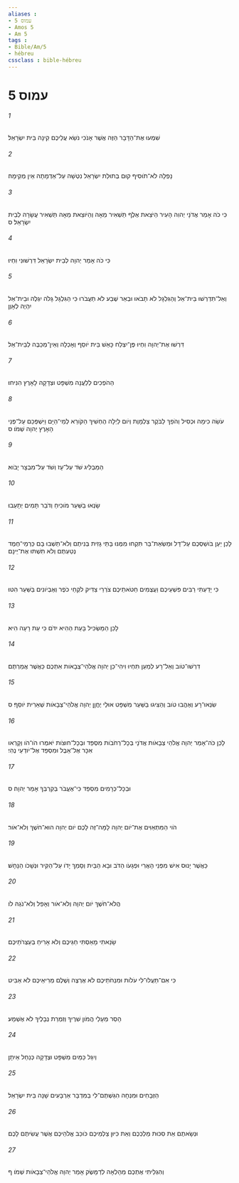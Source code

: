 ```yaml
---
aliases : 
- עמוס 5
- Amos 5
- Am 5
tags : 
- Bible/Am/5
- hébreu
cssclass : bible-hébreu
---
```


# עמוס 5

###### 1
שִׁמְעוּ אֶת־הַדָּבָר הַזֶּה אֲשֶׁר אָנֹכִי נֹשֵׂא עֲלֵיכֶם קִינָה בֵּית יִשְׂרָאֵל׃
###### 2
נָפְלָה לֹא־תֹוסִיף קוּם בְּתוּלַת יִשְׂרָאֵל נִטְּשָׁה עַל־אַדְמָתָהּ אֵין מְקִימָהּ׃
###### 3
כִּי כֹה אָמַר אֲדֹנָי יְהוִה הָעִיר הַיֹּצֵאת אֶלֶף תַּשְׁאִיר מֵאָה וְהַיֹּוצֵאת מֵאָה תַּשְׁאִיר עֲשָׂרָה לְבֵית יִשְׂרָאֵל׃ ס
###### 4
כִּי כֹה אָמַר יְהוָה לְבֵית יִשְׂרָאֵל דִּרְשׁוּנִי וִחְיוּ׃
###### 5
וְאַל־תִּדְרְשׁוּ בֵּית־אֵל וְהַגִּלְגָּל לֹא תָבֹאוּ וּבְאֵר שֶׁבַע לֹא תַעֲבֹרוּ כִּי הַגִּלְגָּל גָּלֹה יִגְלֶה וּבֵית־אֵל יִהְיֶה לְאָוֶן׃
###### 6
דִּרְשׁוּ אֶת־יְהוָה וִחְיוּ פֶּן־יִצְלַח כָּאֵשׁ בֵּית יֹוסֵף וְאָכְלָה וְאֵין־מְכַבֶּה לְבֵית־אֵל׃
###### 7
הַהֹפְכִים לְלַעֲנָה מִשְׁפָּט וּצְדָקָה לָאָרֶץ הִנִּיחוּ׃
###### 8
עֹשֵׂה כִימָה וּכְסִיל וְהֹפֵךְ לַבֹּקֶר צַלְמָוֶת וְיֹום לַיְלָה הֶחְשִׁיךְ הַקֹּורֵא לְמֵי־הַיָּם וַיִּשְׁפְּכֵם עַל־פְּנֵי הָאָרֶץ יְהוָה שְׁמֹו׃ ס
###### 9
הַמַּבְלִיג שֹׁד עַל־עָז וְשֹׁד עַל־מִבְצָר יָבֹוא׃
###### 10
שָׂנְאוּ בַשַּׁעַר מֹוכִיחַ וְדֹבֵר תָּמִים יְתָעֵבוּ׃
###### 11
לָכֵן יַעַן בֹּושַׁסְכֶם עַל־דָּל וּמַשְׂאַת־בַּר תִּקְחוּ מִמֶּנּוּ בָּתֵּי גָזִית בְּנִיתֶם וְלֹא־תֵשְׁבוּ בָם כַּרְמֵי־חֶמֶד נְטַעְתֶּם וְלֹא תִשְׁתּוּ אֶת־יֵינָם׃
###### 12
כִּי יָדַעְתִּי רַבִּים פִּשְׁעֵיכֶם וַעֲצֻמִים חַטֹּאתֵיכֶם צֹרְרֵי צַדִּיק לֹקְחֵי כֹפֶר וְאֶבְיֹונִים בַּשַּׁעַר הִטּוּ׃
###### 13
לָכֵן הַמַּשְׂכִּיל בָּעֵת הַהִיא יִדֹּם כִּי עֵת רָעָה הִיא׃
###### 14
דִּרְשׁוּ־טֹוב וְאַל־רָע לְמַעַן תִּחְיוּ וִיהִי־כֵן יְהוָה אֱלֹהֵי־צְבָאֹות אִתְּכֶם כַּאֲשֶׁר אֲמַרְתֶּם׃
###### 15
שִׂנְאוּ־רָע וְאֶהֱבוּ טֹוב וְהַצִּיגוּ בַשַּׁעַר מִשְׁפָּט אוּלַי יֶחֱןַן יְהוָה אֱלֹהֵי־צְבָאֹות שְׁאֵרִית יֹוסֵף׃ ס
###### 16
לָכֵן כֹּה־אָמַר יְהוָה אֱלֹהֵי צְבָאֹות אֲדֹנָי בְּכָל־רְחֹבֹות מִסְפֵּד וּבְכָל־חוּצֹות יֹאמְרוּ הֹו־הֹו וְקָרְאוּ אִכָּר אֶל־אֵבֶל וּמִסְפֵּד אֶל־יֹודְעֵי נֶהִי׃
###### 17
וּבְכָל־כְּרָמִים מִסְפֵּד כִּי־אֶעֱבֹר בְּקִרְבְּךָ אָמַר יְהוָה׃ ס
###### 18
הֹוי הַמִּתְאַוִּים אֶת־יֹום יְהוָה לָמָּה־זֶּה לָכֶם יֹום יְהוָה הוּא־חֹשֶׁךְ וְלֹא־אֹור׃
###### 19
כַּאֲשֶׁר יָנוּס אִישׁ מִפְּנֵי הָאֲרִי וּפְגָעֹו הַדֹּב וּבָא הַבַּיִת וְסָמַךְ יָדֹו עַל־הַקִּיר וּנְשָׁכֹו הַנָּחָשׁ׃
###### 20
הֲלֹא־חֹשֶׁךְ יֹום יְהוָה וְלֹא־אֹור וְאָפֵל וְלֹא־נֹגַהּ לֹו׃
###### 21
שָׂנֵאתִי מָאַסְתִּי חַגֵּיכֶם וְלֹא אָרִיחַ בְּעַצְּרֹתֵיכֶם׃
###### 22
כִּי אִם־תַּעֲלוּ־לִי עֹלֹות וּמִנְחֹתֵיכֶם לֹא אֶרְצֶה וְשֶׁלֶם מְרִיאֵיכֶם לֹא אַבִּיט׃
###### 23
הָסֵר מֵעָלַי הֲמֹון שִׁרֶיךָ וְזִמְרַת נְבָלֶיךָ לֹא אֶשְׁמָע׃
###### 24
וְיִגַּל כַּמַּיִם מִשְׁפָּט וּצְדָקָה כְּנַחַל אֵיתָן׃
###### 25
הַזְּבָחִים וּמִנְחָה הִגַּשְׁתֶּם־לִי בַמִּדְבָּר אַרְבָּעִים שָׁנָה בֵּית יִשְׂרָאֵל׃
###### 26
וּנְשָׂאתֶם אֵת סִכּוּת מַלְכְּכֶם וְאֵת כִּיּוּן צַלְמֵיכֶם כֹּוכַב אֱלֹהֵיכֶם אֲשֶׁר עֲשִׂיתֶם לָכֶם׃
###### 27
וְהִגְלֵיתִי אֶתְכֶם מֵהָלְאָה לְדַמָּשֶׂק אָמַר יְהוָה אֱלֹהֵי־צְבָאֹות שְׁמֹו׃ ף
